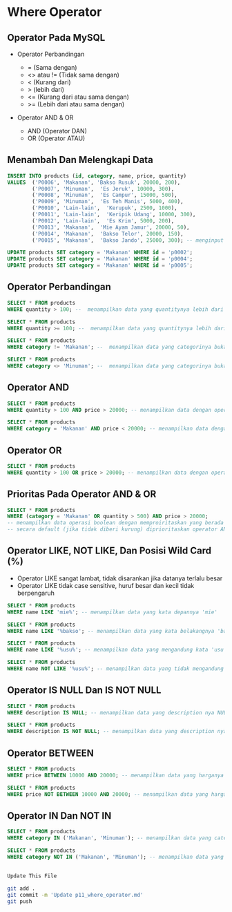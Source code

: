 # Where Operator

## Operator Pada MySQL
* Operator Perbandingan
    * = (Sama dengan)
    * <> atau != (Tidak sama dengan)
    * < (Kurang dari)
    * \> (lebih dari)
    * <= (Kurang dari atau sama dengan)
    * \>= (Lebih dari atau sama dengan)

* Operator AND & OR
    * AND (Operator DAN)
    * OR (Operator ATAU)

## Menambah Dan Melengkapi Data
```sql
INSERT INTO products (id, category, name, price, quantity)
VALUES 	('P0006', 'Makanan', 'Bakso Rusuk', 20000, 200),
		('P0007', 'Minuman',  'Es Jeruk', 10000, 300),
        ('P0008', 'Minuman',  'Es Campur', 15000, 500),
		('P0009', 'Minuman',  'Es Teh Manis', 5000, 400),
        ('P0010', 'Lain-lain',  'Kerupuk', 2500, 1000),
		('P0011', 'Lain-lain',  'Keripik Udang', 10000, 300),
        ('P0012', 'Lain-lain',  'Es Krim', 5000, 200),
		('P0013', 'Makanan',  'Mie Ayam Jamur', 20000, 50),
        ('P0014', 'Makanan',  'Bakso Telor', 20000, 150),
		('P0015', 'Makanan',  'Bakso Jando', 25000, 300); -- menginput data tambahan berdasarkan field yang dipilih
```
```sql
UPDATE products SET category = 'Makanan' WHERE id = 'p0002';
UPDATE products SET category = 'Makanan' WHERE id = 'p0004';
UPDATE products SET category = 'Makanan' WHERE id = 'p0005';
```

## Operator Perbandingan
```sql
SELECT * FROM products 
WHERE quantity > 100; --  menampilkan data yang quantitynya lebih dari 100
```
```sql
SELECT * FROM products 
WHERE quantity >= 100; --  menampilkan data yang quantitynya lebih dari 100
```
```sql
SELECT * FROM products 
WHERE category != 'Makanan'; --  menampilkan data yang categorinya bukan makanan
```
```sql
SELECT * FROM products 
WHERE category <> 'Minuman'; --  menampilkan data yang categorinya bukan minuman
```

## Operator AND
```sql
SELECT * FROM products 
WHERE quantity > 100 AND price > 20000; -- menampilkan data dengan operasi boolean
```
```sql
SELECT * FROM products 
WHERE category = 'Makanan' AND price < 20000; -- menampilkan data dengan operasi boolean
```

## Operator OR
```sql
SELECT * FROM products 
WHERE quantity > 100 OR price > 20000; -- menampilkan data dengan operasi boolean
```

## Prioritas Pada Operator AND & OR
```sql
SELECT * FROM products 
WHERE (category = 'Makanan' OR quantity > 500) AND price > 20000;
-- menampilkan data operasi boolean dengan memproiritaskan yang berada dalam kurung
-- secara default (jika tidak diberi kurung) diprioritaskan operator AND
```

## Operator LIKE, NOT LIKE, Dan Posisi Wild Card (%)
* Operator LIKE sangat lambat, tidak disarankan jika datanya terlalu besar
* Operator LIKE tidak case sensitive, huruf besar dan kecil tidak berpengaruh
```sql
SELECT * FROM products 
WHERE name LIKE 'mie%'; -- menampilkan data yang kata depannya 'mie'
```
```sql
SELECT * FROM products 
WHERE name LIKE '%bakso'; -- menampilkan data yang kata belakangnya 'bakso'
```
```sql
SELECT * FROM products 
WHERE name LIKE '%usu%'; -- menampilkan data yang mengandung kata 'usu'
```
```sql
SELECT * FROM products 
WHERE name NOT LIKE '%usu%'; -- menampilkan data yang tidak mengandung kata 'usu'
```

## Operator IS NULL Dan IS NOT NULL
```sql
SELECT * FROM products 
WHERE description IS NULL; -- menampilkan data yang description nya NULL
```
```sql
SELECT * FROM products 
WHERE description IS NOT NULL; -- menampilkan data yang description nya TIDAK NULL
```

## Operator BETWEEN
```sql
SELECT * FROM products 
WHERE price BETWEEN 10000 AND 20000; -- menampilkan data yang harganya antara 10000 - 20000
```
```sql
SELECT * FROM products 
WHERE price NOT BETWEEN 10000 AND 20000; -- menampilkan data yang harganya diluar antara 10000 - 20000
```

## Operator IN Dan NOT IN
```sql
SELECT * FROM products 
WHERE category IN ('Makanan', 'Minuman'); -- menampilkan data yang categorinya berada dalam kurung IN
```
```sql
SELECT * FROM products 
WHERE category NOT IN ('Makanan', 'Minuman'); -- menampilkan data yang categorinya selain dalam kurung IN
```

##
```bash
Update This File
```
```bash
git add .
git commit -m 'Update p11_where_operator.md'
git push

```
